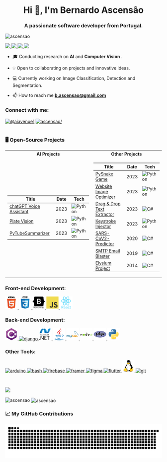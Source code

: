 <h1 align="center">Hi 👋, I'm Bernardo Ascensão</h1>
<h3 align="center">A passionate software developer from Portugal.</h3>

<p align="left"> <img src="https://komarev.com/ghpvc/?username=ascensao&label=Profile%20views&color=0e75b6&style=flat" alt="ascensao" /> </p>
<a href="https://bernardoascensao.com">
    <img src="https://img.shields.io/badge/Website-bernardoascensao.com-red?style=flat-square">
</a>
<a href="https://bernardoascensao.com/resume.pdf">
    <img src="https://img.shields.io/badge/Download-CV-red?style=flat-square&logo=pdf">
</a>
<a href="https://www.linkedin.com/in/ascensao/">
    <img src="https://img.shields.io/badge/-Linkedin-blue?style=flat-square&logo=linkedin">
</a>
<a href="mailto:b.ascensao@gmail.com">
    <img src="https://img.shields.io/badge/-Email-red?style=flat-square&logo=gmail&logoColor=white">
</a>

* 🎓 Conducting research on **AI** and **Computer Vision** .

* 💡 Open to collaborating on projects and innovative ideas. 

* 💻 Currently working on Image Classification, Detection and Segmentation.

- 📫 How to reach me **b.ascensao@gmail.com**

<h3 align="left">Connect with me:</h3>
<p align="left">
<a href="https://www.youtube.com/@aiavenue1" target="blank"><img align="center" src="https://raw.githubusercontent.com/rahuldkjain/github-profile-readme-generator/master/src/images/icons/Social/youtube.svg" alt="@aiavenue1" height="30" width="40" /></a>
<a href="https://linkedin.com/in/ascensao/" target="blank"><img align="center" src="https://raw.githubusercontent.com/rahuldkjain/github-profile-readme-generator/master/src/images/icons/Social/linked-in-alt.svg" alt="ascensao/" height="30" width="40" /></a>
<br><br></p>

### 🖥️ Open-Source Projects
<table>
<tr><th>AI Projects</th><th>Other Projects</th></tr>
<tr><td>

| Title | Date | Tech |
| ----- | ---- | ---- |
| [chatGPT Voice Assistant](https://github.com/Ascensao/python_chatGPT_voice) | 2023 |![Python](https://img.shields.io/badge/python-3670A0?style=for-the-badge&logo=python&logoColor=ffdd54) |
| [Plate Vision](https://github.com/Ascensao/plate-vision) | 2023 | ![Python](https://img.shields.io/badge/python-3670A0?style=for-the-badge&logo=python&logoColor=ffdd54) |
| [PyTubeSummarizer](https://github.com/Ascensao/PyTubeSummarizer) | 2023 | ![Python](https://img.shields.io/badge/python-3670A0?style=for-the-badge&logo=python&logoColor=ffdd54) |

</td><td>

| Title | Date | Tech |
| ----- | ---- | ---- |
| [PySnake Game](https://github.com/Ascensao/pySnake) | 2023 | ![Python](https://img.shields.io/badge/python-3670A0?style=for-the-badge&logo=python&logoColor=ffdd54) |
| [Website Image Optimizer](https://github.com/Ascensao/WebsiteImageOptimizer/) | 2023 | ![Python](https://img.shields.io/badge/python-3670A0?style=for-the-badge&logo=python&logoColor=ffdd54) |
| [Drag & Drop Text Extractor](https://github.com/Ascensao/DragDrop-TextExtractor) | 2023 | ![C#](https://img.shields.io/badge/c%23-%23239120.svg?style=for-the-badge&logo=c-sharp&logoColor=white) |
| [Keystroke Injector](https://github.com/Ascensao/py_keystroke_injector) | 2023 | ![Python](https://img.shields.io/badge/python-3670A0?style=for-the-badge&logo=python&logoColor=ffdd54) |
| [SARS-CoV2-Predictor](https://github.com/Ascensao/SARS-CoV2-Predicto) | 2020 | ![C#](https://img.shields.io/badge/c%23-%23239120.svg?style=for-the-badge&logo=c-sharp&logoColor=white) |
| [SMTP Email Blaster](https://github.com/Ascensao/smtp-email-blaster) | 2019 | 	![C#](https://img.shields.io/badge/c%23-%23239120.svg?style=for-the-badge&logo=c-sharp&logoColor=white) |
| [Elysium Project](https://github.com/Ascensao/elysium-project) | 2014 | ![C#](https://img.shields.io/badge/c%23-%23239120.svg?style=for-the-badge&logo=c-sharp&logoColor=white)  |

</td></tr> </table>


<h3 align="left">Front-end Development:</h3>
<p align="left">
<a href="https://www.w3.org/html/" target="_blank" rel="noreferrer"> <img src="https://raw.githubusercontent.com/devicons/devicon/master/icons/html5/html5-original-wordmark.svg" alt="html5" width="40" height="40"/> </a>
<a href="https://www.w3schools.com/css/" target="_blank" rel="noreferrer"> <img src="https://raw.githubusercontent.com/devicons/devicon/master/icons/css3/css3-original-wordmark.svg" alt="css3" width="40" height="40"/> </a>
<a href="https://getbootstrap.com" target="_blank" rel="noreferrer"> <img src="https://raw.githubusercontent.com/devicons/devicon/master/icons/bootstrap/bootstrap-plain-wordmark.svg" alt="bootstrap" width="40" height="40"/> </a>
<a href="https://developer.mozilla.org/en-US/docs/Web/JavaScript" target="_blank" rel="noreferrer"> <img src="https://raw.githubusercontent.com/devicons/devicon/master/icons/javascript/javascript-original.svg" alt="javascript" width="40" height="40"/> </a>
<a href="https://reactjs.org/" target="_blank" rel="noreferrer"> <img src="https://raw.githubusercontent.com/devicons/devicon/master/icons/react/react-original-wordmark.svg" alt="react" width="40" height="40"/> </a>
</p>
<h3 align="left">Back-end Development:</h3>
<p align="left">
<a href="https://www.w3schools.com/cs/" target="_blank" rel="noreferrer"> <img src="https://raw.githubusercontent.com/devicons/devicon/master/icons/csharp/csharp-original.svg" alt="csharp" width="40" height="40"/> </a>
<a href="https://www.djangoproject.com/" target="_blank" rel="noreferrer"> <img src="https://cdn.worldvectorlogo.com/logos/django.svg" alt="django" width="40" height="40"/> </a>
<a href="https://dotnet.microsoft.com/" target="_blank" rel="noreferrer"> <img src="https://raw.githubusercontent.com/devicons/devicon/master/icons/dot-net/dot-net-original-wordmark.svg" alt="dotnet" width="40" height="40"/> </a>
<a href="https://www.java.com" target="_blank" rel="noreferrer"> <img src="https://raw.githubusercontent.com/devicons/devicon/master/icons/java/java-original.svg" alt="java" width="40" height="40"/> </a>
<a href="https://www.mysql.com/" target="_blank" rel="noreferrer"> <img src="https://raw.githubusercontent.com/devicons/devicon/master/icons/mysql/mysql-original-wordmark.svg" alt="mysql" width="40" height="40"/> </a>
<a href="https://nodejs.org" target="_blank" rel="noreferrer"> <img src="https://raw.githubusercontent.com/devicons/devicon/master/icons/nodejs/nodejs-original-wordmark.svg" alt="nodejs" width="40" height="40"/> </a>
<a href="https://www.php.net" target="_blank" rel="noreferrer"> <img src="https://raw.githubusercontent.com/devicons/devicon/master/icons/php/php-original.svg" alt="php" width="40" height="40"/> </a>
<a href="https://www.python.org" target="_blank" rel="noreferrer"> <img src="https://raw.githubusercontent.com/devicons/devicon/master/icons/python/python-original.svg" alt="python" width="40" height="40"/> </a>
</p>
<h3 align="left">Other Tools:</h3>
<p align="left">
<a href="https://www.arduino.cc/" target="_blank" rel="noreferrer"> <img src="https://cdn.worldvectorlogo.com/logos/arduino-1.svg" alt="arduino" width="40" height="40"/> </a>
<a href="https://www.gnu.org/software/bash/" target="_blank" rel="noreferrer"> <img src="https://www.vectorlogo.zone/logos/gnu_bash/gnu_bash-icon.svg" alt="bash" width="40" height="40"/> </a>
<a href="https://firebase.google.com/" target="_blank" rel="noreferrer"> <img src="https://www.vectorlogo.zone/logos/firebase/firebase-icon.svg" alt="firebase" width="40" height="40"/> </a>
<a href="https://www.framer.com/" target="_blank" rel="noreferrer"> <img src="https://www.vectorlogo.zone/logos/framer/framer-icon.svg" alt="framer" width="40" height="40"/> </a>
<a href="https://www.figma.com/" target="_blank" rel="noreferrer"> <img src="https://www.vectorlogo.zone/logos/figma/figma-icon.svg" alt="figma" width="40" height="40"/> </a>
<a href="https://flutter.dev" target="_blank" rel="noreferrer"> <img src="https://www.vectorlogo.zone/logos/flutterio/flutterio-icon.svg" alt="flutter" width="40" height="40"/> </a>
<a href="https://www.linux.org/" target="_blank" rel="noreferrer"> <img src="https://raw.githubusercontent.com/devicons/devicon/master/icons/linux/linux-original.svg" alt="linux" width="40" height="40"/> </a>
<a href="https://git-scm.com/" target="_blank" rel="noreferrer"> <img src="https://www.vectorlogo.zone/logos/git-scm/git-scm-icon.svg" alt="git" width="40" height="40"/> </a>
</p>
<p><br></p>

![](http://github-profile-summary-cards.vercel.app/api/cards/profile-details?username=ascensao&theme=github)

<p><img align="left" src="https://github-readme-stats.vercel.app/api/top-langs?username=ascensao&show_icons=true&locale=en&layout=compact" alt="ascensao" /></p>

<p>&nbsp;<img align="center" src="https://github-readme-stats.vercel.app/api?username=ascensao&show_icons=true&locale=en" alt="ascensao" /></p>


### 📈 My GitHub Contributions
![Snake animation](https://github.com/ascensao/ascensao/blob/output/github-contribution-grid-snake.svg)



